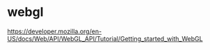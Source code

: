 # webgl

https://developer.mozilla.org/en-US/docs/Web/API/WebGL_API/Tutorial/Getting_started_with_WebGL
